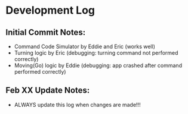 # Development Log

## Initial Commit Notes:
- Command Code Simulator by Eddie and Eric (works well)
- Turning logic by Eric (debugging: turning command not performed correctly)
- Moving(Go) logic by Eddie (debugging: app crashed after command performed correctly) 

## Feb XX Update Notes:
- ALWAYS update this log when changes are made!!!
